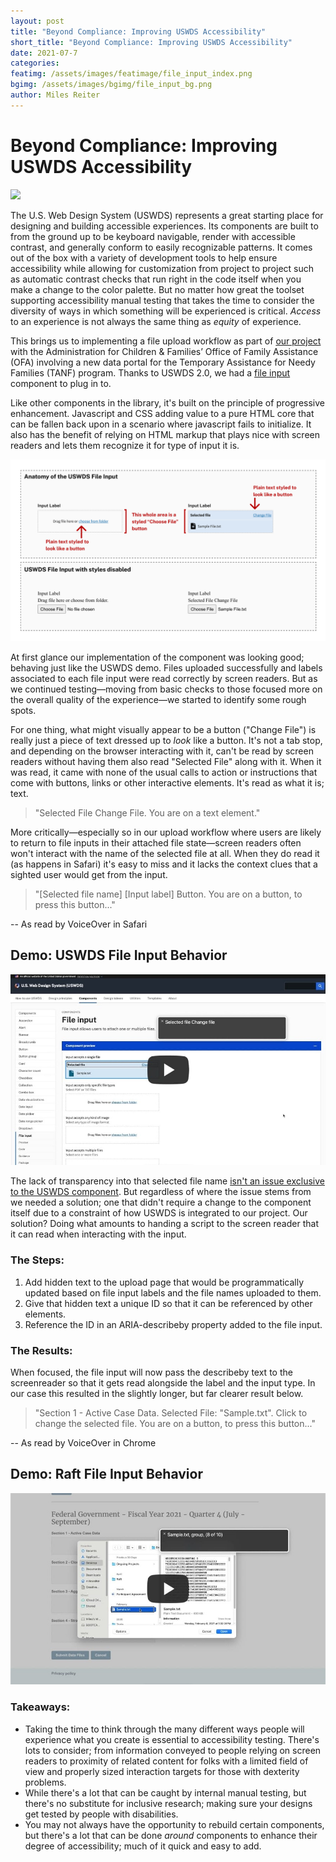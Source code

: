 ```yaml
---
layout: post
title: "Beyond Compliance: Improving USWDS Accessibility"
short_title: "Beyond Compliance: Improving USWDS Accessibility"
date: 2021-07-7
categories:
featimg: /assets/images/featimage/file_input_index.png
bgimg: /assets/images/bgimg/file_input_bg.png
author: Miles Reiter
---
```


# Beyond Compliance: Improving USWDS Accessibility
![](https://i.imgur.com/zDrLa87.png)

The U.S. Web Design System (USWDS) represents a great starting place for designing and building accessible experiences. Its components are built to from the ground up to be keyboard navigable, render with accessible contrast, and  generally conform to easily recognizable patterns. It comes out of the box with a variety of development tools to help ensure accessibility while allowing for customization from project to project such as automatic contrast checks that run right in the code itself when you make a change to the color palette. But no matter how great the toolset supporting accessibility manual testing that takes the time to consider the diversity of ways in which something will be experienced is critical. *Access* to an experience is not always the same thing as *equity* of experience. 

This brings us to implementing a file upload workflow as part of [our project](https://goraft.tech/2021/03/08/18f-partners.html) with the Administration for Children & Families’ Office of Family Assistance (OFA) involving a new data portal for the Temporary Assistance for Needy Families (TANF) program. Thanks to USWDS 2.0, we had a [file input](https://designsystem.digital.gov/components/file-input/) component to plug in to. 

Like other components in the library, it's built on the principle of progressive enhancement. Javascript and CSS adding value to a pure HTML core that can be fallen back upon in a scenario where javascript fails to initialize. It also has the benefit of relying on HTML markup that plays nice with screen readers and lets them recognize it for type of input it is. 

![Anatomy of the USWDS File Input. Side-by-side showing that the USWDS component is a pure HTML file picker styled to look like it has additional buttons like "Change File" when it's really one big button.](/assets/images/file_input/anatomy.png)

At first glance our implementation of the component was looking good; behaving just like the USWDS demo. Files uploaded successfully and labels associated to each file input were read correctly by screen readers. But as we continued testing—moving from basic checks to those focused more on the overall quality of the experience—we started to identify some rough spots. 

For one thing, what might visually appear to be a button ("Change File") is really just a piece of text dressed up to *look* like a button. It's not a tab stop, and depending on the browser interacting with it, can't be read by screen readers without having them also read "Selected File" along with it. When it was read, it came with none of the usual calls to action or instructions that come with buttons, links or other interactive elements. It's read as what it is; text. 

> "Selected File Change File. You are on a text element."

More critically—especially so in our upload workflow where users are likely to return to file inputs in their attached file state—screen readers often won't interact with the name of the selected file at all. When they do read it (as happens in Safari) it's easy to miss and it lacks the context clues that a sighted user would get from the input. 

> "[Selected file name] [Input label] Button. You are on a button, to press this button..."

-- As read by VoiceOver in Safari


## Demo: USWDS File Input Behavior
[![YouTube link to a demo of the USWDS File Input Behavior](/assets/images/file_input/USWDS_video_thumbnail.jpg)](https://youtu.be/Xw0IwOLZshM)

The lack of transparency into that selected file name [isn't an issue exclusive to the USWDS component](https://a11ysupport.io/tests/tech__html__input__input-file#assertion-html-input(type-file)_element-convey_change_in_value-). But regardless of where the issue stems from we needed a solution; one that didn't require a change to the component itself due to a constraint of how USWDS is integrated to our project. Our solution? Doing what amounts to handing a script to the screen reader that it can read when interacting with the input. 

### The Steps:

1. Add hidden text to the upload page that would be programmatically updated based on file input labels and the file names uploaded to them. 
2. Give that hidden text a unique ID so that it can be referenced by other elements. 
3. Reference the ID in an ARIA-describeby property added to the file input.

### The Results: 

When focused, the file input will now pass the describeby text to the screenreader so that it gets read alongside the label and the input type. In our case this resulted in the slightly longer, but far clearer result below. 

> "Section 1 - Active Case Data. Selected File: "Sample.txt". Click to change the selected file. You are on a button, to press this button..."

-- As read by VoiceOver in Chrome

## Demo: Raft File Input Behavior
[![Youtube link to a demo of the Raft File Input Behavior](/assets/images/file_input/Raft_video_thumbnail.jpg)](https://youtu.be/JxjZYlkIZc0)

### Takeaways: 

- Taking the time to think through the many different ways people will experience what you create is essential to accessibility testing. There's lots to consider; from information conveyed to people relying on screen readers to proximity of related content for folks with a limited field of view and properly sized interaction targets for those with dexterity problems.
- While there's a lot that can be caught by internal manual testing, but there's no substitute for inclusive research; making sure your designs get tested by people with disabilities. 
- You may not always have the opportunity to rebuild certain components, but there's a lot that can be done *around* components to enhance their degree of accessibility; much of it quick and easy to add.